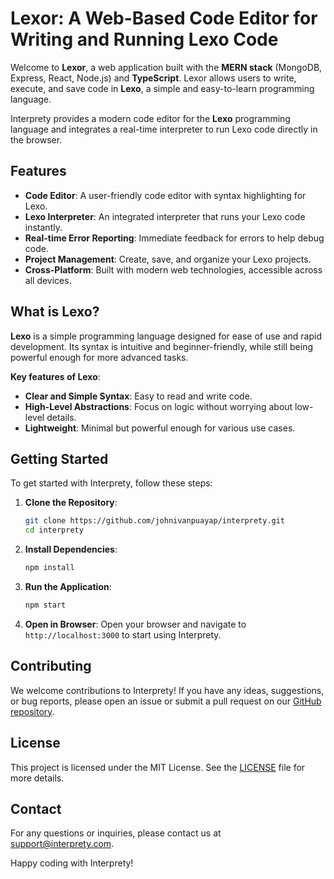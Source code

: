 # Lexor: A Web-Based Code Editor for Writing and Running Lexo Code

Welcome to **Lexor**, a web application built with the **MERN stack** (MongoDB, Express, React, Node.js) and **TypeScript**. Lexor allows users to write, execute, and save code in **Lexo**, a simple and easy-to-learn programming language.

Interprety provides a modern code editor for the **Lexo** programming language and integrates a real-time interpreter to run Lexo code directly in the browser.

## Features

- **Code Editor**: A user-friendly code editor with syntax highlighting for Lexo.
- **Lexo Interpreter**: An integrated interpreter that runs your Lexo code instantly.
- **Real-time Error Reporting**: Immediate feedback for errors to help debug code.
- **Project Management**: Create, save, and organize your Lexo projects.
- **Cross-Platform**: Built with modern web technologies, accessible across all devices.

## What is Lexo?

**Lexo** is a simple programming language designed for ease of use and rapid development. Its syntax is intuitive and beginner-friendly, while still being powerful enough for more advanced tasks.

**Key features of Lexo**:

- **Clear and Simple Syntax**: Easy to read and write code.
- **High-Level Abstractions**: Focus on logic without worrying about low-level details.
- **Lightweight**: Minimal but powerful enough for various use cases.

## Getting Started

To get started with Interprety, follow these steps:

1. **Clone the Repository**:

   ```bash
   git clone https://github.com/johnivanpuayap/interprety.git
   cd interprety
   ```

2. **Install Dependencies**:

   ```bash
   npm install
   ```

3. **Run the Application**:

   ```bash
   npm start
   ```

4. **Open in Browser**:
   Open your browser and navigate to `http://localhost:3000` to start using Interprety.

## Contributing

We welcome contributions to Interprety! If you have any ideas, suggestions, or bug reports, please open an issue or submit a pull request on our [GitHub repository](https://github.com/yourusername/interprety).

## License

This project is licensed under the MIT License. See the [LICENSE](LICENSE) file for more details.

## Contact

For any questions or inquiries, please contact us at [support@interprety.com](mailto:support@interprety.com).

Happy coding with Interprety!

